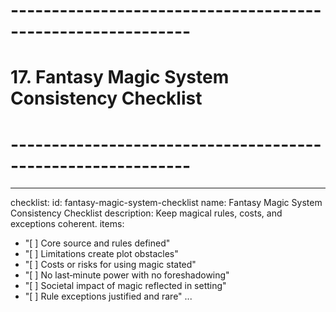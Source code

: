 <!-- Powered by BMAD™ Core -->

# ------------------------------------------------------------

# 17. Fantasy Magic System Consistency Checklist

# ------------------------------------------------------------

---

checklist:
id: fantasy-magic-system-checklist
name: Fantasy Magic System Consistency Checklist
description: Keep magical rules, costs, and exceptions coherent.
items:

- "[ ] Core source and rules defined"
- "[ ] Limitations create plot obstacles"
- "[ ] Costs or risks for using magic stated"
- "[ ] No last‑minute power with no foreshadowing"
- "[ ] Societal impact of magic reflected in setting"
- "[ ] Rule exceptions justified and rare"
  ...
